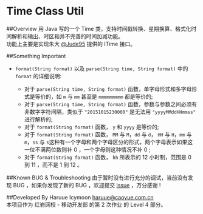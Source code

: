Time Class Util
============

##Overview
用 Java 写的一个 Time 类，支持时间戳转换、星期换算、格式化时间解析和输出、时区和并不完善的时间加减功能。<br />
功能上主要是实现朱大 [@Jude95](https://github.com/Jude95) 提供的 ITime 接口。

##Something Important

+ `format(String format)` 以及 `parse(String time, String format)` 中的 `format` 的详细说明:
    
    + 对于 `parse(String time, String format)` 函数，单字母形式和多字母形式是等价的，如 `m` 与 `mm` 甚至是 `mmmmmmmmm` 都是等价的; 
    + 对于 `parse(String time, String format)` 函数，参数与参数之间必须有非数字字符间隔，类似于 `"20151015230000"` 是无法用 `"yyyyMMddHHmmss"` 进行解析的;
    + 对于 `format(String format)` 函数， `y` 和 `yyyy` 是等价的; 
    + 对于 `format(String format)` 函数， `MM` 与 `M`，`dd` 与 `d`， `HH` 与 `H`，`mm` 与 `m`，`ss` 与 `s`这种有一个字母和两个字母区分的形式，两个字母表示如果这一位不满两位数则补 0 ，一个字母则这种情况不补 0 ;
    + 对于 `format(String format)` 函数， `hh` 所表示的 12 小时制，范围是 0 到 11 ，而不是 1 到 12 。
    


##Known BUG & Troubleshooting
由于暂时没有进行充分的调试，当前没有发现 BUG ，如果你发现了新的 BUG ，欢迎提交 [issue](https://github.com/haruue/Time_Class_Util/issues) ，万分感谢 !

##Developed By
Haruue Icymoon <haruue@caoyue.com.cn> <br />
本项目作为 红岩网校 - 移动开发部 的第 2 次作业 的 Level 4 部分。

<!--
// * * * * * * * * * * * * * * * * * * * * * * * *
// * REDROCK-TEAM HOMEWORK 2 (20151011)          *
// * Level 4 - Make a Class for Time Convert     *
// * Author:  Haruue Icymoon                     *
// * Time:    Thu Oct 15 21:23:57 CST 2015       *
// * Website: http://www.caoyue.com.cn/          *
// * * * * * * * * * * * * * * * * * * * * * * * *
-->
